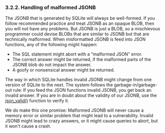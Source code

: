 ### 3\.2\.2\. Handling of malformed JSONB



The JSONB that is generated by SQLite will always be well\-formed. If you
follow recommended practice and
treat JSONB as an opaque BLOB, then you will not have any problems. But
JSONB is just a BLOB, so a mischievous programmer could devise BLOBs
that are similar to JSONB but that are technically malformed. When
misformatted JSONB is feed into JSON functions, any of the following
might happen:



* The SQL statement might abort with a "malformed JSON" error.
* The correct answer might be returned, if the malformed parts of
the JSONB blob do not impact the answer.
* A goofy or nonsensical answer might be returned.



The way in which SQLite handles invalid JSONB might change
from one version of SQLite to the next. The system follows
the garbage\-in/garbage\-out rule: If you feed the JSON functions invalid
JSONB, you get back an invalid answer. If you are in doubt about the
validity of our JSONB, use the [json\_valid()](json1.html#jvalid) function to verify it.




We do make this one promise:
Malformed JSONB will never cause a memory
error or similar problem that might lead to a vulnerability.
Invalid JSONB might lead to crazy answers,
or it might cause queries to abort, but it won't cause a crash.




